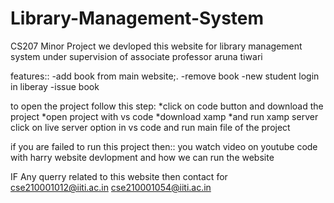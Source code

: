 # Library-Management-System
CS207 Minor Project
we devloped 
this website for library management system under supervision of  associate professor aruna tiwari  


features::
-add book from main website;.
-remove book
-new student login in liberay
-issue book 





to open the project follow this step:
*click on code button and download the project 
*open project with vs code 
*download xamp 
*and run xamp server
click on live server option in vs code and run main file of the project 


if you are failed to run this project then::
 you watch video 
on youtube code with harry website devlopment and how we can run the website


IF Any querry related to this website 
then contact
for cse210001012@iiti.ac.in  cse210001054@iiti.ac.in

